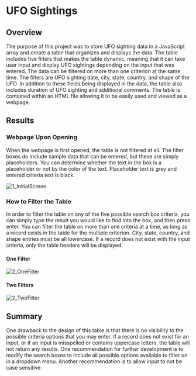 # UFO Sightings

## Overview

The purpose of this project was to store UFO sighting data in a JavaScript array and create a table that organizes and displays the data. The table includes five filters that makes the table dynamic, meaning that it can take user input and display UFO sightings depending on the input that was entered. The data can be filtered on more than one criterion at the same time. The filters are UFO sighting date, city, state, country, and shape of the UFO. In addition to these fields being displayed in the data, the table also includes duration of UFO sighting and additional comments. The table is contained within an HTML file allowing it to be easily used and viewed as a webpage.

## Results

### Webpage Upon Opening

When the webpage is first opened, the table is not filtered at all. The filter boxes do include sample data that can be entered, but these are simply placeholders. You can determine whether the text in the box is a placeholder or not by the color of the text. Placeholder text is grey and entered criteria text is black.

![1_InitialScreen](https://user-images.githubusercontent.com/115508658/213566982-e9beeedb-8ec0-4a83-81fa-8c5c2182685a.png)

### How to Filter the Table

In order to filter the table on any of the five possible search box criteria, you can simply type the result you would like to find into the box, and then press enter. You can filter the table on more than one criteria at a time, as long as a record exists in the table for the multiple criterion. City, state, country, and shape entries must be all lowercase. If a record does not exist with the input criteria, only the table headers will be displayed. 

#### One Filter

![2_OneFilter](https://user-images.githubusercontent.com/115508658/213567745-fc8a7b5d-1eaa-4468-95a6-ffedddacdde1.png)

#### Two Filters

![2_TwoFilter](https://user-images.githubusercontent.com/115508658/213567753-9bed1d17-ab13-4aa9-bd39-cf27c4ddaf6e.png)

## Summary

One drawback to the design of this table is that there is no visibility to the possible criteria options that you may enter. If a record does not exist for an input, or if an input is misspelled or contains uppercase letters, the table will not return any results. One recommendation for further development is to modify the search boxes to include all possible options available to filter on in a dropdown menu. Another recommendation is to allow input to not be case sensitive.
